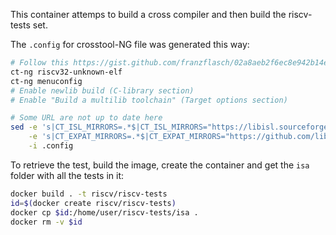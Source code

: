 This container attemps to build a cross compiler and then build the riscv-tests set.

The `.config` for crosstool-NG file was generated this way:
```bash
# Follow this https://gist.github.com/franzflasch/02a8aeb2f6ec8e942b14ee9929db38e9
ct-ng riscv32-unknown-elf
ct-ng menuconfig
# Enable newlib build (C-library section)
# Enable "Build a multilib toolchain" (Target options section)

# Some URL are not up to date here
sed -e 's|CT_ISL_MIRRORS=.*$|CT_ISL_MIRRORS="https://libisl.sourceforge.io"|' \
    -e 's|CT_EXPAT_MIRRORS=.*$|CT_EXPAT_MIRRORS="https://github.com/libexpat/libexpat/releases/download/R_2_2_6"|' \
    -i .config
```

To retrieve the test, build the image, create the container and get the `isa`
folder with all the tests in it:
```bash
docker build . -t riscv/riscv-tests
id=$(docker create riscv/riscv-tests)
docker cp $id:/home/user/riscv-tests/isa .
docker rm -v $id
```

